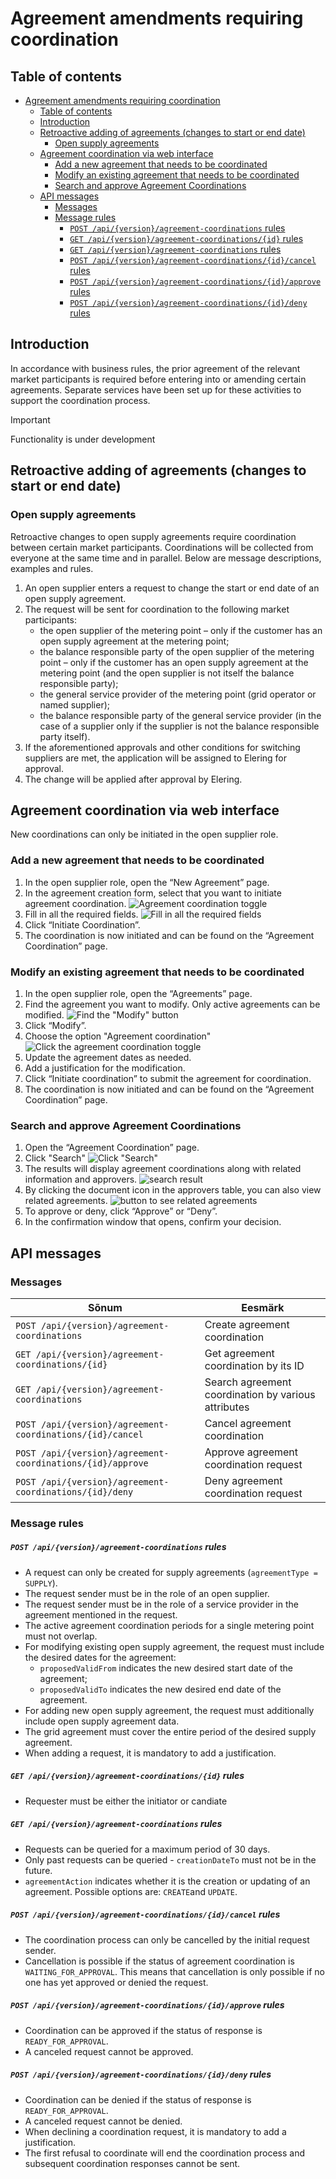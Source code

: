﻿# Agreement amendments requiring coordination

## Table of contents

<!-- TOC -->
* [Agreement amendments requiring coordination](#agreement-amendments-requiring-coordination)
  * [Table of contents](#table-of-contents)
  * [Introduction](#introduction)
  * [Retroactive adding of agreements (changes to start or end date)](#retroactive-adding-of-agreements-changes-to-start-or-end-date)
    * [Open supply agreements](#open-supply-agreements)
  * [Agreement coordination via web interface](#agreement-coordination-via-web-interface)
    * [Add a new agreement that needs to be coordinated](#add-a-new-agreement-that-needs-to-be-coordinated)
    * [Modify an existing agreement that needs to be coordinated](#modify-an-existing-agreement-that-needs-to-be-coordinated)
    * [Search and approve Agreement Coordinations](#search-and-approve-agreement-coordinations)
  * [API messages](#api-messages)
    * [Messages](#messages)
    * [Message rules](#message-rules)
        * [`POST /api/{version}/agreement-coordinations` rules](#post-apiversionagreement-coordinations-rules)
        * [`GET /api/{version}/agreement-coordinations/{id}` rules](#get-apiversionagreement-coordinationsid-rules)
        * [`GET /api/{version}/agreement-coordinations` rules](#get-apiversionagreement-coordinations-rules)
        * [`POST /api/{version}/agreement-coordinations/{id}/cancel` rules](#post-apiversionagreement-coordinationsidcancel-rules)
        * [`POST /api/{version}/agreement-coordinations/{id}/approve` rules](#post-apiversionagreement-coordinationsidapprove-rules)
        * [`POST /api/{version}/agreement-coordinations/{id}/deny` rules](#post-apiversionagreement-coordinationsiddeny-rules)
<!-- TOC -->

## Introduction

In accordance with business rules, the prior agreement of the relevant market participants is required before entering into or amending certain agreements. Separate services have been set up for these activities to support the coordination process.

> [!IMPORTANT]
> Functionality is under development

## Retroactive adding of agreements (changes to start or end date)

### Open supply agreements

Retroactive changes to open supply agreements require coordination between certain market participants. Coordinations will be collected from everyone at the same time and in parallel. Below are message descriptions, examples and rules.

1. An open supplier enters a request to change the start or end date of an open supply agreement.
2. The request will be sent for coordination to the following market participants:
   - the open supplier of the metering point – only if the customer has an open supply agreement at the metering point;
   - the balance responsible party of the open supplier of the metering point – only if the customer has an open supply agreement at the metering point (and the open supplier is not itself the balance responsible party);
   - the general service provider of the metering point (grid operator or named supplier);
   - the balance responsible party of the general service provider (in the case of a supplier only if the supplier is not the balance responsible party itself).
3. If the aforementioned approvals and other conditions for switching suppliers are met, the application will be assigned to Elering for approval.
4. The change will be applied after approval by Elering.

## Agreement coordination via web interface

New coordinations can only be initiated in the open supplier role.

### Add a new agreement that needs to be coordinated
  1. In the open supplier role, open the “New Agreement” page.
  2. In the agreement creation form, select that you want to initiate agreement coordination.
![Agreement coordination toggle](../images/opp-ui/agreement-coordination/agreement-coordination-toggle-eng.png)
  3. Fill in all the required fields.
  ![Fill in all the required fields](../images/opp-ui/agreement-coordination/new-agreement-coordination-fields-eng.png)
  4. Click “Initiate Coordination”.
  5. The coordination is now initiated and can be found on the “Agreement Coordination” page.

### Modify an existing agreement that needs to be coordinated
  1. In the open supplier role, open the “Agreements” page.
  2. Find the agreement you want to modify. Only active agreements can be modified.
  ![Find the "Modify" button](../images/opp-ui/agreement-coordination/agreement-coordination-modify-eng.png)
  3. Click “Modify”.
  4. Choose the option "Agreement coordination"
   ![Click the agreement coordination toggle](../images/opp-ui/agreement-coordination/modify-agreement-toggle-eng.png)
  5. Update the agreement dates as needed.
  6. Add a justification for the modification.
  7. Click “Initiate coordination” to submit the agreement for coordination.
  8. The coordination is now initiated and can be found on the “Agreement Coordination” page.

### Search and approve Agreement Coordinations
  1. Open the “Agreement Coordination” page.
  2. Click "Search"
   ![Click "Search"](../images/opp-ui/agreement-coordination/agreement-coordination-search-button-eng.png)
  3. The results will display agreement coordinations along with related information and approvers.
  ![search result](../images/opp-ui/agreement-coordination/agreement-coordination-search-result-eng.png)
  4. By clicking the document icon in the approvers table, you can also view related agreements.
  ![button to see related agreements](../images/opp-ui/agreement-coordination/agreement-coordination-related-agreement-eng.png)
  5. To approve or deny, click “Approve” or “Deny”.
  6. In the confirmation window that opens, confirm your decision.

## API messages

### Messages

| Sõnum                                                      | Eesmärk                                             |
|------------------------------------------------------------|-----------------------------------------------------|
| `POST /api/{version}/agreement-coordinations`              | Create agreement coordination                       |
| `GET /api/{version}/agreement-coordinations/{id}`          | Get agreement coordination by its ID                |
| `GET /api/{version}/agreement-coordinations`               | Search agreement coordination by various attributes |
| `POST /api/{version}/agreement-coordinations/{id}/cancel`  | Cancel agreement coordination                       |
| `POST /api/{version}/agreement-coordinations/{id}/approve` | Approve agreement coordination request              |
| `POST /api/{version}/agreement-coordinations/{id}/deny`    | Deny agreement coordination request                 |

### Message rules

##### `POST /api/{version}/agreement-coordinations` rules

- A request can only be created for supply agreements (`agreementType = SUPPLY`).
- The request sender must be in the role of an open supplier.
- The request sender must be in the role of a service provider in the agreement mentioned in the request.
- The active agreement coordination periods for a single metering point must not overlap.
- For modifying existing open supply agreement, the request must include the desired dates for the agreement:
  - `proposedValidFrom` indicates the new desired start date of the agreement;
  - `proposedValidTo` indicates the new desired end date of the agreement.
- For adding new open supply agreement, the request must additionally include open supply agreement data.
- The grid agreement must cover the entire period of the desired supply agreement.
- When adding a request, it is mandatory to add a justification.

##### `GET /api/{version}/agreement-coordinations/{id}` rules

- Requester must be either the initiator or candiate

##### `GET /api/{version}/agreement-coordinations` rules

- Requests can be queried for a maximum period of 30 days.
- Only past requests can be queried - `creationDateTo` must not be in the future.
- `agreementAction` indicates whether it is the creation or updating of an agreement. Possible options are: `CREATE`and `UPDATE`.

##### `POST /api/{version}/agreement-coordinations/{id}/cancel` rules

- The coordination process can only be cancelled by the initial request sender.
- Cancellation is possible if the status of agreement coordination is `WAITING_FOR_APPROVAL`. This means that cancellation is only possible if no one has yet approved or denied the request.

##### `POST /api/{version}/agreement-coordinations/{id}/approve` rules

- Coordination can be approved if the status of response is `READY_FOR_APPROVAL`.
- A canceled request cannot be approved.

##### `POST /api/{version}/agreement-coordinations/{id}/deny` rules

- Coordination can be denied if the status of response is `READY_FOR_APPROVAL`.
- A canceled request cannot be denied.
- When declining a coordination request, it is mandatory to add a justification.
- The first refusal to coordinate will end the coordination process and subsequent coordination responses cannot be sent.